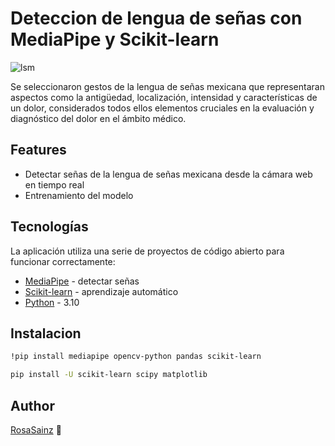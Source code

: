 # Deteccion de lengua de señas con MediaPipe y Scikit-learn
![lsm](https://ai.google.dev/static/mediapipe/images/solutions/pose_landmarks_index.png?hl=es-419)

Se seleccionaron gestos de la lengua de señas mexicana que representaran aspectos como la antigüedad, localización, intensidad y características de un dolor, considerados todos ellos elementos cruciales en la evaluación y diagnóstico del dolor en el ámbito médico.

## Features

- Detectar señas de la lengua de señas mexicana desde la cámara web en tiempo real
- Entrenamiento del modelo
  
## Tecnologías
La aplicación utiliza una serie de proyectos de código abierto para funcionar correctamente:

- [MediaPipe] - detectar señas
- [Scikit-learn] - aprendizaje automático
- [Python] - 3.10

## Instalacion

```sh
!pip install mediapipe opencv-python pandas scikit-learn
```
```sh
pip install -U scikit-learn scipy matplotlib
```
## Author
[RosaSainz](https://github.com/rosaainz) 💜

   [MediaPipe]: <https://ai.google.dev/edge/mediapipe/solutions/guide?hl=es-419>
   [Scikit-learn]: <https://scikit-learn.org/stable/>
   [Python]: <https://www.python.org/>

